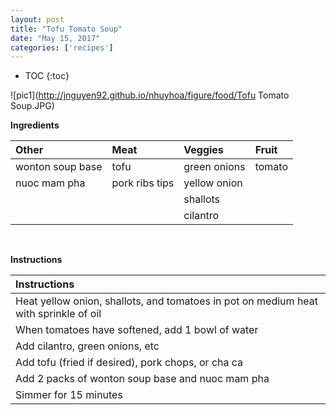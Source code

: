 ```yaml
---
layout: post
title: "Tofu Tomato Soup"
date: "May 15, 2017"
categories: ['recipes']
---
```


* TOC
{:toc}



![pic1](http://jnguyen92.github.io/nhuyhoa/figure/food/Tofu Tomato Soup.JPG)

**Ingredients**

<table class = "presenttab">
 <thead>
  <tr>
   <th style="text-align:left;"> Other </th>
   <th style="text-align:left;"> Meat </th>
   <th style="text-align:left;"> Veggies </th>
   <th style="text-align:left;"> Fruit </th>
  </tr>
 </thead>
<tbody>
  <tr>
   <td style="text-align:left;"> wonton soup base </td>
   <td style="text-align:left;"> tofu </td>
   <td style="text-align:left;"> green onions </td>
   <td style="text-align:left;"> tomato </td>
  </tr>
  <tr>
   <td style="text-align:left;"> nuoc mam pha </td>
   <td style="text-align:left;"> pork ribs tips </td>
   <td style="text-align:left;"> yellow onion </td>
   <td style="text-align:left;">  </td>
  </tr>
  <tr>
   <td style="text-align:left;">  </td>
   <td style="text-align:left;">  </td>
   <td style="text-align:left;"> shallots </td>
   <td style="text-align:left;">  </td>
  </tr>
  <tr>
   <td style="text-align:left;">  </td>
   <td style="text-align:left;">  </td>
   <td style="text-align:left;"> cilantro </td>
   <td style="text-align:left;">  </td>
  </tr>
</tbody>
</table>

<br>

**Instructions**

<table class = "presenttabnoh">
 <thead>
  <tr>
   <th style="text-align:left;"> Instructions </th>
  </tr>
 </thead>
<tbody>
  <tr>
   <td style="text-align:left;"> Heat yellow onion, shallots, and tomatoes in pot on medium heat with sprinkle of oil </td>
  </tr>
  <tr>
   <td style="text-align:left;"> When tomatoes have softened, add 1 bowl of water </td>
  </tr>
  <tr>
   <td style="text-align:left;"> Add cilantro, green onions, etc </td>
  </tr>
  <tr>
   <td style="text-align:left;"> Add tofu (fried if desired), pork chops, or cha ca </td>
  </tr>
  <tr>
   <td style="text-align:left;"> Add 2 packs of wonton soup base and nuoc mam pha </td>
  </tr>
  <tr>
   <td style="text-align:left;"> Simmer for 15 minutes </td>
  </tr>
</tbody>
</table>

